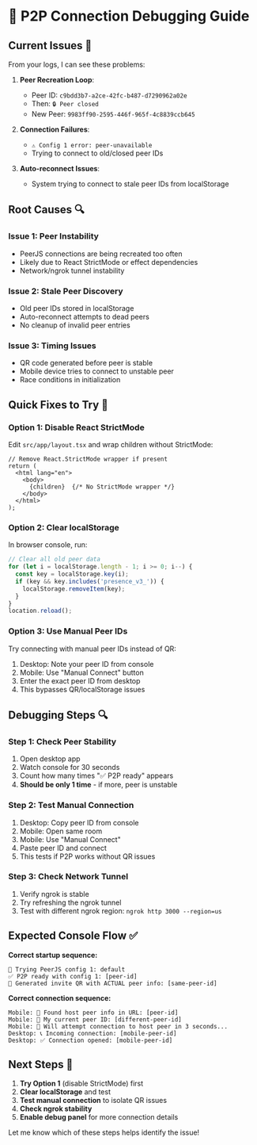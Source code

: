 # 🔧 P2P Connection Debugging Guide

## Current Issues 🐛

From your logs, I can see these problems:

1. **Peer Recreation Loop**: 
   - Peer ID: `c9bdd3b7-a2ce-42fc-b487-d7290962a02e` 
   - Then: `🔒 Peer closed`
   - New Peer: `9983ff90-2595-446f-965f-4c8839ccb645`

2. **Connection Failures**:
   - `⚠️ Config 1 error: peer-unavailable`
   - Trying to connect to old/closed peer IDs

3. **Auto-reconnect Issues**:
   - System trying to connect to stale peer IDs from localStorage

## Root Causes 🔍

### **Issue 1: Peer Instability**
- PeerJS connections are being recreated too often
- Likely due to React StrictMode or effect dependencies
- Network/ngrok tunnel instability

### **Issue 2: Stale Peer Discovery**  
- Old peer IDs stored in localStorage
- Auto-reconnect attempts to dead peers
- No cleanup of invalid peer entries

### **Issue 3: Timing Issues**
- QR code generated before peer is stable
- Mobile device tries to connect to unstable peer
- Race conditions in initialization

## Quick Fixes to Try 🚀

### **Option 1: Disable React StrictMode**
Edit `src/app/layout.tsx` and wrap children without StrictMode:

```tsx
// Remove React.StrictMode wrapper if present
return (
  <html lang="en">
    <body>
      {children}  {/* No StrictMode wrapper */}
    </body>
  </html>
);
```

### **Option 2: Clear localStorage**
In browser console, run:
```javascript
// Clear all old peer data
for (let i = localStorage.length - 1; i >= 0; i--) {
  const key = localStorage.key(i);
  if (key && key.includes('presence_v3_')) {
    localStorage.removeItem(key);
  }
}
location.reload();
```

### **Option 3: Use Manual Peer IDs**
Try connecting with manual peer IDs instead of QR:

1. Desktop: Note your peer ID from console
2. Mobile: Use "Manual Connect" button  
3. Enter the exact peer ID from desktop
4. This bypasses QR/localStorage issues

## Debugging Steps 🔍

### **Step 1: Check Peer Stability**
1. Open desktop app
2. Watch console for 30 seconds
3. Count how many times "✅ P2P ready" appears
4. **Should be only 1 time** - if more, peer is unstable

### **Step 2: Test Manual Connection**
1. Desktop: Copy peer ID from console  
2. Mobile: Open same room
3. Mobile: Use "Manual Connect" 
4. Paste peer ID and connect
5. This tests if P2P works without QR issues

### **Step 3: Check Network Tunnel**
1. Verify ngrok is stable
2. Try refreshing the ngrok tunnel
3. Test with different ngrok region: `ngrok http 3000 --region=us`

## Expected Console Flow ✅

**Correct startup sequence:**
```
🚀 Trying PeerJS config 1: default
✅ P2P ready with config 1: [peer-id]
📱 Generated invite QR with ACTUAL peer info: [same-peer-id]
```

**Correct connection sequence:**
```
Mobile: 📱 Found host peer info in URL: [peer-id]
Mobile: 📱 My current peer ID: [different-peer-id]  
Mobile: 📱 Will attempt connection to host peer in 3 seconds...
Desktop: 📞 Incoming connection: [mobile-peer-id]
Desktop: ✅ Connection opened: [mobile-peer-id]
```

## Next Steps 🎯

1. **Try Option 1** (disable StrictMode) first
2. **Clear localStorage** and test
3. **Test manual connection** to isolate QR issues
4. **Check ngrok stability**
5. **Enable debug panel** for more connection details

Let me know which of these steps helps identify the issue!
